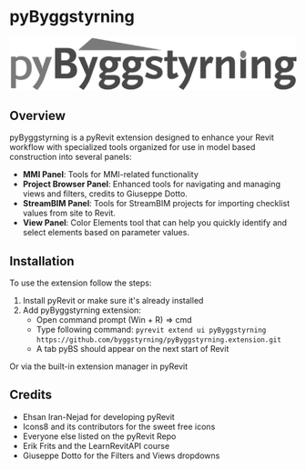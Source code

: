 # pyByggstyrning

![pyByggstyrning Logo](pyByggstyrning.png)

## Overview
pyByggstyrning is a pyRevit extension designed to enhance your Revit workflow with specialized tools organized for use in model based construction into several panels:

- **MMI Panel**: Tools for MMI-related functionality
- **Project Browser Panel**: Enhanced tools for navigating and managing views and filters, credits to Giuseppe Dotto.
- **StreamBIM Panel**: Tools for StreamBIM projects for importing checklist values from site to Revit. 
- **View Panel**: Color Elements tool that can help you quickly identify and select elements based on parameter values.



## Installation
To use the extension follow the steps:

1. Install pyRevit or make sure it's already installed
2. Add pyByggstyrning extension:
   - Open command prompt (Win + R) => cmd
   - Type following command: `pyrevit extend ui pyByggstyrning https://github.com/byggstyrning/pyByggstyrning.extension.git`
   - A tab pyBS should appear on the next start of Revit

Or via the built-in extension manager in pyRevit

## Credits
- Ehsan Iran-Nejad for developing pyRevit
- Icons8 and its contributors for the sweet free icons
- Everyone else listed on the pyRevit Repo
- Erik Frits and the LearnRevitAPI course
- Giuseppe Dotto for the Filters and Views dropdowns
